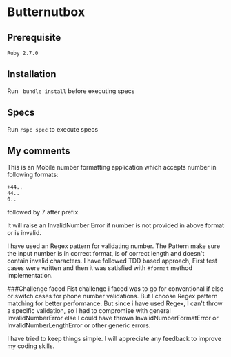 # Butternutbox

## Prerequisite
``
Ruby 2.7.0
``

## Installation
 Run `` bundle install`` before executing specs
 
## Specs
   Run ``rspc spec`` to execute specs
   
## My comments
This is an Mobile number formatting application which accepts number in following formats:

~~~
+44..
44..
0..
~~~
followed by 7 after prefix.

It will raise an InvalidNumber Error if number is not provided in above format or is invalid.

I have used an Regex pattern for validating number. The Pattern make sure the input number is in correct format, is of correct length and doesn't contain invalid characters.
I have followed TDD based approach, First test cases were written and then it was satisfied with `#format` method implementation.

###Challenge faced
Fist challenge i faced was to go for conventional if else or switch cases for phone number validations. But I choose Regex pattern matching for better performance.
But since i have used Regex, I can't throw a specific validation, so I had to compromise with general InvalidNumberError else I could have thrown InvalidNumberFormatError or InvalidNumberLengthError or other generic errors.

I have tried to keep things simple. I will appreciate any feedback to improve my coding skills.





    
